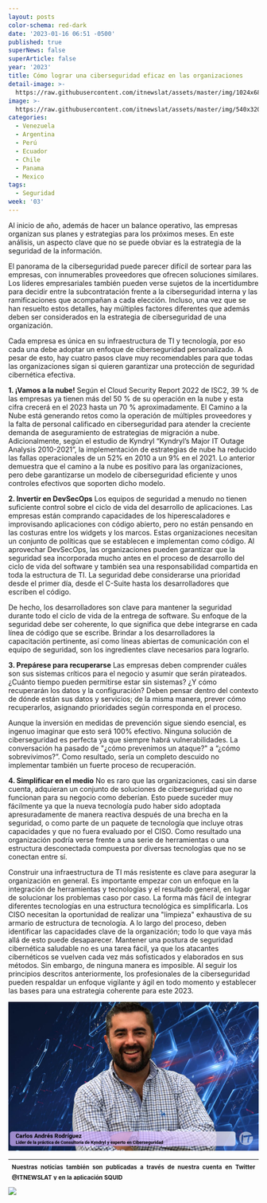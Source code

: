 ```yaml
---
layout: posts
color-schema: red-dark
date: '2023-01-16 06:51 -0500'
published: true
superNews: false
superArticle: false
year: '2023'
title: Cómo lograr una ciberseguridad eficaz en las organizaciones
detail-image: >-
  https://raw.githubusercontent.com/itnewslat/assets/master/img/1024x680/Carlos-Rodriguez-2023-g.jpg
image: >-
  https://raw.githubusercontent.com/itnewslat/assets/master/img/540x320/Carlos-Rodriguez-2023-p.jpg
categories:
  - Venezuela
  - Argentina
  - Perú
  - Ecuador
  - Chile
  - Panama
  - Mexico
tags:
  - Seguridad
week: '03'
---
```

Al inicio de año, además de hacer un balance operativo, las empresas organizan sus planes y estrategias para los próximos meses. En este análisis, un aspecto clave que no se puede obviar es la estrategia de la seguridad de la información. 

El panorama de la ciberseguridad puede parecer difícil de sortear para las empresas, con innumerables proveedores que ofrecen soluciones similares. Los líderes empresariales también pueden verse sujetos de la incertidumbre para decidir entre la subcontratación frente a la ciberseguridad interna y las ramificaciones que acompañan a cada elección. Incluso, una vez que se han resuelto estos detalles, hay múltiples factores diferentes que además deben ser considerados en la estrategia de ciberseguridad de una organización.

Cada empresa es única en su infraestructura de TI y tecnología, por eso cada una debe adoptar un enfoque de ciberseguridad personalizado. A pesar de esto, hay cuatro pasos clave muy recomendables para que todas las organizaciones sigan si quieren garantizar una protección de seguridad cibernética efectiva.
 
**1.    ¡Vamos a la nube!**
Según el Cloud Security Report 2022 de ISC2, 39 % de las empresas ya tienen más del 50 % de su operación en la nube y esta cifra crecerá en el 2023 hasta un 70 % aproximadamente. El Camino a la Nube está generando retos como la operación de múltiples proveedores y la falta de personal calificado en ciberseguridad para atender la creciente demanda de aseguramiento de estrategias de migración a nube.
Adicionalmente, según el estudio de Kyndryl “Kyndryl’s Major IT Outage Analysis 2010-2021”, la implementación de estrategias de nube ha reducido las fallas operacionales de un 52% en 2010 a un 9% en el 2021.
Lo anterior demuestra que el camino a la nube es positivo para las organizaciones, pero debe garantizarse un modelo de ciberseguridad eficiente y unos controles efectivos que soporten dicho modelo.
 
**2.    Invertir en DevSecOps**
Los equipos de seguridad a menudo no tienen suficiente control sobre el ciclo de vida del desarrollo de aplicaciones. Las empresas están comprando capacidades de los hiperescaladores e improvisando aplicaciones con código abierto, pero no están pensando en las costuras entre los widgets y los marcos. Estas organizaciones necesitan un conjunto de políticas que se establecen e implementan como código.
Al aprovechar DevSecOps, las organizaciones pueden garantizar que la seguridad sea incorporada mucho antes en el proceso de desarrollo del ciclo de vida del software y también sea una responsabilidad compartida en toda la estructura de TI. La seguridad debe considerarse una prioridad desde el primer día, desde el C-Suite hasta los desarrolladores que escriben el código.

De hecho, los desarrolladores son clave para mantener la seguridad durante todo el ciclo de vida de la entrega de software. Su enfoque de la seguridad debe ser coherente, lo que significa que debe integrarse en cada línea de código que se escribe. Brindar a los desarrolladores la capacitación pertinente, así como líneas abiertas de comunicación con el equipo de seguridad, son los ingredientes clave necesarios para lograrlo.
 
**3.    Prepárese para recuperarse**
Las empresas deben comprender cuáles son sus sistemas críticos para el negocio y asumir que serán pirateados. ¿Cuánto tiempo pueden permitirse estar sin sistemas? ¿Y cómo recuperarán los datos y la configuración? Deben pensar dentro del contexto de dónde están sus datos y servicios; de la misma manera, prever cómo recuperarlos, asignando prioridades según corresponda en el proceso.

Aunque la inversión en medidas de prevención sigue siendo esencial, es ingenuo imaginar que esto será 100% efectivo. Ninguna solución de ciberseguridad es perfecta ya que siempre habrá vulnerabilidades. La conversación ha pasado de "¿cómo prevenimos un ataque?" a “¿cómo sobrevivimos?”. Como resultado, sería un completo descuido no implementar también un fuerte proceso de recuperación.
 
**4.    Simplificar en el medio**
No es raro que las organizaciones, casi sin darse cuenta, adquieran un conjunto de soluciones de ciberseguridad que no funcionan para su negocio como deberían. Esto puede suceder muy fácilmente ya que la nueva tecnología pudo haber sido adoptada apresuradamente de manera reactiva después de una brecha en la seguridad, o como parte de un paquete de tecnología que incluye otras capacidades y que no fuera evaluado por el CISO. Como resultado una organización podría verse frente a una serie de herramientas o una estructura desconectada compuesta por diversas tecnologías que no se conectan entre sí.

Construir una infraestructura de TI más resistente es clave para asegurar la organización en general. Es importante empezar con un enfoque en la integración de herramientas y tecnologías y el resultado general, en lugar de solucionar los problemas caso por caso. La forma más fácil de integrar diferentes tecnologías en una estructura tecnológica es simplificarla. Los CISO necesitan la oportunidad de realizar una "limpieza" exhaustiva de su armario de estructura de tecnología. A lo largo del proceso, deben identificar las capacidades clave de la organización; todo lo que vaya más allá de esto puede desaparecer.
Mantener una postura de seguridad cibernética saludable no es una tarea fácil, ya que los atacantes cibernéticos se vuelven cada vez más sofisticados y elaborados en sus métodos. Sin embargo, de ninguna manera es imposible. Al seguir los principios descritos anteriormente, los profesionales de la ciberseguridad pueden respaldar un enfoque vigilante y ágil en todo momento y establecer las bases para una estrategia coherente para este 2023.

![](https://raw.githubusercontent.com/itnewslat/assets/master/img/540x320/Carlos-Rodriguez-2023-p.jpg)

<table style="height: 42px;" width="569">
<tbody>
<tr>
<td style="text-align: justify;"><sub><strong>Nuestras noticias también son publicadas a través de nuestra cuenta en Twitter <a href="https://twitter.com/itnewslat?lang=es">@ITNEWSLAT</a> y en la aplicación <a href="https://squidapp.co/en/">SQUID</a></strong></sub></td>
</tr>
</tbody>
</table>

<img src="https://tracker.metricool.com/c3po.jpg?hash=56f88a41e39ab42c063cc51676587a04"/>